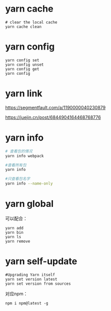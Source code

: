# yarn cache

```
# clear the local cache
yarn cache clean
```

# yarn config

```
yarn config set
yarn config unset
yarn config get
yarn config 
```

# yarn link

https://segmentfault.com/a/1190000040230879

https://juejin.cn/post/6844904164468768776

# yarn info

```bash
# 查看包的情况
yarn info webpack

#查看所有包
yarn info

#只查看包名字
yarn info --name-only
```

# yarn global

可以配合：

```
yarn add 
yarn bin
yarn ls
yarn remove
```

# yarn self-update

```shell
#Upgrading Yarn itself
yarn set version latest
yarn set version from sources
```

对应npm：

```shell
npm i npm@latest -g
```

